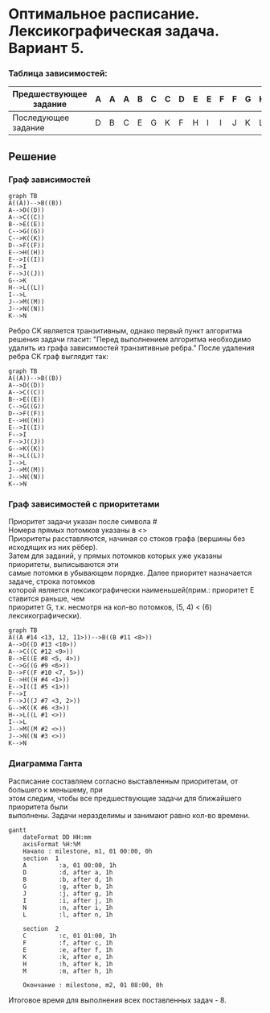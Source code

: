 # Оптимальное расписание. Лексикографическая задача. Вариант 5.

### Таблица зависимостей:

| Предшествующее задание | A | A | A | B | C | C | D | E | E | F | F | G | H | I | J | J | K |
|------------------------|---|---|---|---|---|---|---|---|---|---|---|---|---|---|---|---|---|
| Последующее задание    | D | B | C | E | G | K | F | H | I | I | J | K | L | L | M | N | N |

## Решение
### Граф зависимостей

```mermaid
graph TB
A((A))-->B((B))
A-->D((D))
A-->C((C))
B-->E((E))
C-->G((G))
C-->K((K))
D-->F((F))
E-->H((H))
E-->I((I))
F-->I
F-->J((J))
G-->K
H-->L((L))
I-->L
J-->M((M))
J-->N((N))
K-->N
```
Ребро CK является транзитивным, однако первый пункт алгоритма решения задачи гласит: "Перед выполнением алгоритма необходимо удалить из графа зависимостей транзитивные ребра." После удаления ребра CK граф выглядит так:
```mermaid
graph TB
A((A))-->B((B))
A-->D((D))
A-->C((C))
B-->E((E))
C-->G((G))
D-->F((F))
E-->H((H))
E-->I((I))
F-->I
F-->J((J))
G-->K((K))
H-->L((L))
I-->L
J-->M((M))
J-->N((N))
K-->N
```

### Граф зависимостей с приоритетами
Приоритет задачи указан после символа #  
Номера прямых потомков указаны в <>  
Приоритеты расставляются, начиная со стоков графа (вершины без исходящих из них рёбер).  
Затем для заданий, у прямых потомков которых уже указаны приоритеты, выписываются эти  
самые потомки в убывающем порядке. Далее приоритет назначается задаче, строка потомков  
которой является лексикографически наименьшей(прим.: приоритет E ставится раньше, чем  
приоритет G, т.к. несмотря на кол-во потомков, (5, 4) < (6) лексикографически).

```mermaid
graph TB
A((A #14 <13, 12, 11>))-->B((B #11 <8>))
A-->D((D #13 <10>))
A-->C((C #12 <9>))
B-->E((E #8 <5, 4>))
C-->G((G #9 <6>))
D-->F((F #10 <7, 5>))
E-->H((H #4 <1>))
E-->I((I #5 <1>))
F-->I
F-->J((J #7 <3, 2>))
G-->K((K #6 <3>))
H-->L((L #1 <>))
I-->L
J-->M((M #2 <>))
J-->N((N #3 <>))
K-->N
```

### Диаграмма Ганта
Расписание составляем согласно выставленным приоритетам, от большего к меньшему, при   
этом следим, чтобы все предшествующие задачи для ближайшего приоритета были  
выполнены. Задачи неразделимы и занимают равно кол-во времени.

```mermaid
gantt
    dateFormat DD HH:mm    
    axisFormat %H:%M
    Начало : milestone, m1, 01 00:00, 0h
    section  1
    A         :a, 01 00:00, 1h
    D         :d, after a, 1h
    B         :b, after d, 1h
    G         :g, after b, 1h
    J         :j, after g, 1h
    I         :i, after j, 1h
    N         :n, after i, 1h
    L         :l, after n, 1h

    section  2
    C         :c, 01 01:00, 1h
    F         :f, after c, 1h
    E         :e, after f, 1h
    K         :k, after e, 1h
    H         :h, after k, 1h
    M         :m, after h, 1h
    
    Окончание : milestone, m2, 01 08:00, 0h
```
Итоговое время для выполнения всех поставленных задач - 8.